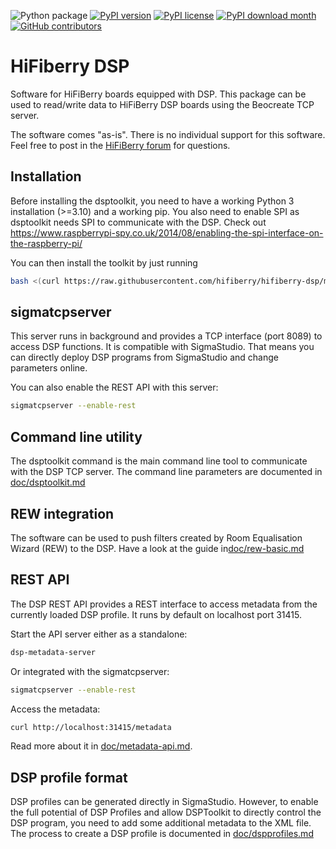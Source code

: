 ![Python package](https://github.com/hifiberry/hifiberry-dsp/workflows/Python%20package/badge.svg)
[![PyPI version](https://badge.fury.io/py/hifiberrydsp.svg)](https://badge.fury.io/py/hifiberrydsp)
[![PyPI license](https://img.shields.io/pypi/l/ansicolortags.svg)](https://pypi.python.org/pypi/hifiberrydsp/)
[![PyPI download month](https://img.shields.io/pypi/dm/hifiberrydsp.svg)](https://pypi.python.org/pypi/hifiberrydsp/)
[![GitHub contributors](https://img.shields.io/github/contributors/hifiberry/hifiberry-dsp.svg)](https://gitHub.com/hifiberry/hifiberry-dsp/graphs/contributors/)

# HiFiberry DSP

Software for HiFiBerry boards equipped with DSP. This package can be 
used to read/write data to HiFiBerry DSP boards using the Beocreate TCP 
server.

The software comes "as-is". There is no individual support for this software. Feel free to post in the [HiFiBerry forum](https://support.hifiberry.com/hc/en-us/community/topics/115000377385-DSP-boards-and-Beocreate) for questions. 

## Installation

Before installing the dsptoolkit, you need to have a working Python 3
installation (>=3.10) and a working pip. You also need to enable SPI as
dsptoolkit needs SPI to communicate with the DSP.
Check out 
https://www.raspberrypi-spy.co.uk/2014/08/enabling-the-spi-interface-on-the-raspberry-pi/

You can then install the toolkit by just running
```bash
bash <(curl https://raw.githubusercontent.com/hifiberry/hifiberry-dsp/master/install-dsptoolkit)
```

## sigmatcpserver

This server runs in background and provides a TCP interface (port 8089) 
to access DSP functions. It is compatible with SigmaStudio. That means 
you can directly deploy DSP programs from SigmaStudio and change 
parameters online.

You can also enable the REST API with this server:

```bash
sigmatcpserver --enable-rest
```

## Command line utility

The dsptoolkit command is the main command line tool to communicate 
with the DSP TCP server. The command line parameters are documented
in [doc/dsptoolkit.md](doc/dsptoolkit.md)


## REW integration

The software can be used to push filters created by Room Equalisation 
Wizard (REW) to the DSP.
Have a look at the guide in[doc/rew-basic.md](doc/rew-basics.md)

## REST API

The DSP REST API provides a REST interface to access metadata from the currently loaded DSP profile. It runs by default on localhost port 31415.

Start the API server either as a standalone:

```bash
dsp-metadata-server
```

Or integrated with the sigmatcpserver:

```bash
sigmatcpserver --enable-rest
```

Access the metadata:
```bash
curl http://localhost:31415/metadata
```

Read more about it in [doc/metadata-api.md](/doc/metadata-api.md).

## DSP profile format

DSP profiles can be generated directly in SigmaStudio. However, to 
enable the full potential of DSP Profiles and allow DSPToolkit to 
directly control the DSP program, you need to add some additional 
metadata to the XML file.
The process to create a DSP profile is documented in [doc/dspprofiles.md](/doc/dspprofiles.md)

